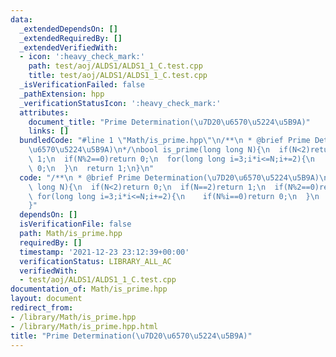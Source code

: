 ```yaml
---
data:
  _extendedDependsOn: []
  _extendedRequiredBy: []
  _extendedVerifiedWith:
  - icon: ':heavy_check_mark:'
    path: test/aoj/ALDS1/ALDS1_1_C.test.cpp
    title: test/aoj/ALDS1/ALDS1_1_C.test.cpp
  _isVerificationFailed: false
  _pathExtension: hpp
  _verificationStatusIcon: ':heavy_check_mark:'
  attributes:
    document_title: "Prime Determination(\u7D20\u6570\u5224\u5B9A)"
    links: []
  bundledCode: "#line 1 \"Math/is_prime.hpp\"\n/**\n * @brief Prime Determination(\u7D20\
    \u6570\u5224\u5B9A)\n*/\nbool is_prime(long long N){\n  if(N<2)return 0;\n  if(N==2)return\
    \ 1;\n  if(N%2==0)return 0;\n  for(long long i=3;i*i<=N;i+=2){\n    if(N%i==0)return\
    \ 0;\n  }\n  return 1;\n}\n"
  code: "/**\n * @brief Prime Determination(\u7D20\u6570\u5224\u5B9A)\n*/\nbool is_prime(long\
    \ long N){\n  if(N<2)return 0;\n  if(N==2)return 1;\n  if(N%2==0)return 0;\n \
    \ for(long long i=3;i*i<=N;i+=2){\n    if(N%i==0)return 0;\n  }\n  return 1;\n\
    }"
  dependsOn: []
  isVerificationFile: false
  path: Math/is_prime.hpp
  requiredBy: []
  timestamp: '2021-12-23 23:12:39+00:00'
  verificationStatus: LIBRARY_ALL_AC
  verifiedWith:
  - test/aoj/ALDS1/ALDS1_1_C.test.cpp
documentation_of: Math/is_prime.hpp
layout: document
redirect_from:
- /library/Math/is_prime.hpp
- /library/Math/is_prime.hpp.html
title: "Prime Determination(\u7D20\u6570\u5224\u5B9A)"
---
```

